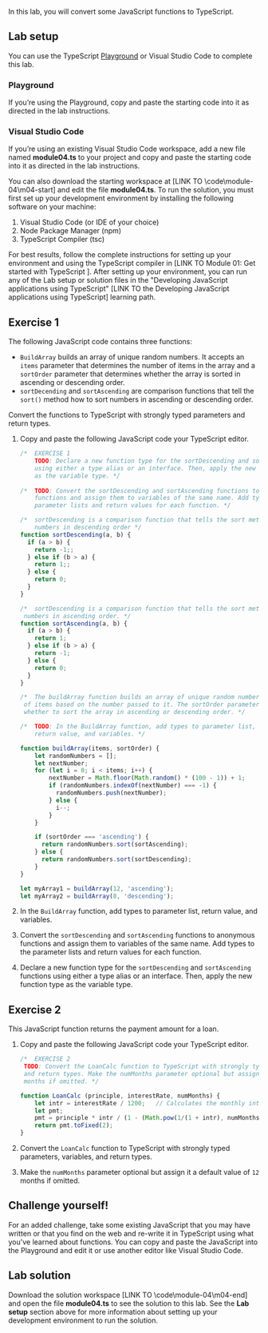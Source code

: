 In this lab, you will convert some JavaScript functions to TypeScript.

## Lab setup

You can use the TypeScript [Playground](https://www.typescriptlang.org/play) or Visual Studio Code to complete this lab.

### Playground

If you’re using the Playground, copy and paste the starting code into it as directed in the lab instructions.

### Visual Studio Code

If you’re using an existing Visual Studio Code workspace, add a new file named **module04.ts** to your project and copy and paste the starting code into it as directed in the lab instructions. 

You can also download the starting workspace at [LINK TO \code\module-04\m04-start] and edit the file **module04.ts**. To run the solution, you must first set up your development environment by installing the following software on your machine:

1. Visual Studio Code (or IDE of your choice)
2. Node Package Manager (npm)
3. TypeScript Compiler (tsc)

For best results, follow the complete instructions for setting up your environment and using the TypeScript compiler in [LINK TO Module 01: Get started with TypeScript ]. After setting up your environment, you can run any of the Lab setup or solution files in the "Developing JavaScript applications using TypeScript" [LINK TO the Developing JavaScript applications using TypeScript] learning path.

## Exercise 1

The following JavaScript code contains three functions:

- `BuildArray` builds an array of unique random numbers. It accepts an `items` parameter that determines the number of items in the array and a `sortOrder` parameter that determines whether the array is sorted in ascending or descending order.
- `sortDecending` and `sortAscending` are comparison functions that tell the `sort()` method how to sort numbers in ascending or descending order.

Convert the functions to TypeScript with strongly typed parameters and return types.

1. Copy and paste the following JavaScript code your TypeScript editor.

   ```javascript
   /*  EXERCISE 1
       TODO: Declare a new function type for the sortDescending and sortAscending functions 
       using either a type alias or an interface. Then, apply the new function type 
       as the variable type. */
    
   /*  TODO: Convert the sortDescending and sortAscending functions to anonymous 
       functions and assign them to variables of the same name. Add types to the 
       parameter lists and return values for each function. */

   /*  sortDescending is a comparison function that tells the sort method how to sort 
       numbers in descending order */
   function sortDescending(a, b) {
     if (a > b) {
       return -1;;
     } else if (b > a) {
       return 1;;
     } else {
       return 0;
     }
   }
   
   /*  sortDescending is a comparison function that tells the sort method how to sort 
    numbers in ascending order. */
   function sortAscending(a, b) {
     if (a > b) {
       return 1;
     } else if (b > a) {
       return -1;
     } else {
       return 0;
     }
   }
   
   /*  The buildArray function builds an array of unique random numbers containing the number 
    of items based on the number passed to it. The sortOrder parameter determines 
    whether to sort the array in ascending or descending order. */
   
   /*  TODO: In the BuildArray function, add types to parameter list, 
       return value, and variables. */
   
   function buildArray(items, sortOrder) {
       let randomNumbers = [];
       let nextNumber;
       for (let i = 0; i < items; i++) {
           nextNumber = Math.floor(Math.random() * (100 - 1)) + 1;
           if (randomNumbers.indexOf(nextNumber) === -1) {
             randomNumbers.push(nextNumber);
           } else {
             i--;
           }
       }
   
       if (sortOrder === 'ascending') {
         return randomNumbers.sort(sortAscending);
       } else {
         return randomNumbers.sort(sortDescending);
       }
   }
   
   let myArray1 = buildArray(12, 'ascending');
   let myArray2 = buildArray(8, 'descending');
   ```

2. In the `BuildArray` function, add types to parameter list, return value, and variables.
3. Convert the `sortDescending` and `sortAscending` functions to anonymous functions and assign them to variables of the same name. Add types to the parameter lists and return values for each function.
4. Declare a new function type for the `sortDescending` and `sortAscending` functions using either a type alias or an interface. Then, apply the new function type as the variable type.

## Exercise 2

This JavaScript function returns the payment amount for a loan.

1. Copy and paste the following JavaScript code your TypeScript editor.

   ```typescript
   /*  EXERCISE 2
    TODO: Convert the LoanCalc function to TypeScript with strongly typed parameters, variables, 
    and return types. Make the numMonths parameter optional but assign it a default value of 12 
    months if omitted. */
   
   function LoanCalc (principle, interestRate, numMonths) {
       let intr = interestRate / 1200;   // Calculates the monthly interest rate
       let pmt;
       pmt = principle * intr / (1 - (Math.pow(1/(1 + intr), numMonths)));
       return pmt.toFixed(2);
   }
   ```

2. Convert the `LoanCalc` function to TypeScript with strongly typed parameters, variables, and return types.
3. Make the `numMonths` parameter optional but assign it a default value of `12` months if omitted.

## Challenge yourself!

For an added challenge, take some existing JavaScript that you may have written or that you find on the web and re-write it in TypeScript using what you've learned about functions. You can copy and paste the JavaScript into the Playground and edit it or use another editor like Visual Studio Code.

## Lab solution

Download the solution workspace [LINK TO \code\module-04\m04-end] and open the file **module04.ts** to see the solution to this lab. See the **Lab setup** section above for more information about setting up your development environment to run the solution.
